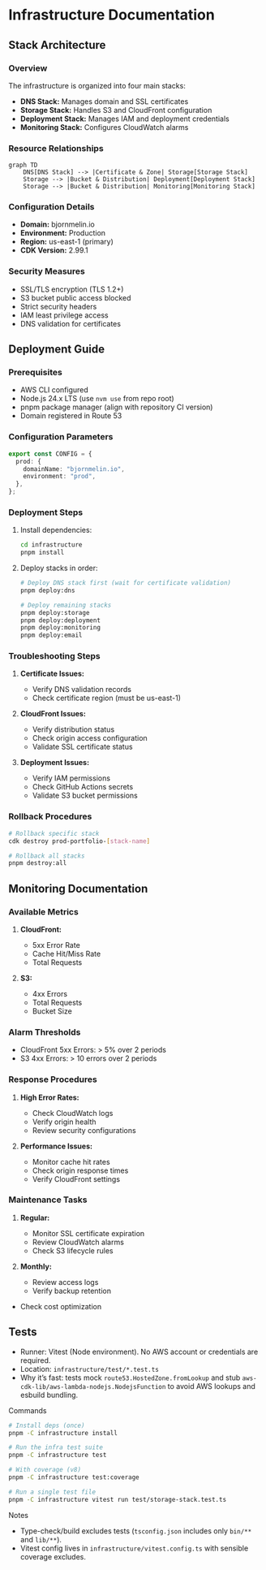 # Infrastructure Documentation

## Stack Architecture

### Overview

The infrastructure is organized into four main stacks:

- **DNS Stack:** Manages domain and SSL certificates
- **Storage Stack:** Handles S3 and CloudFront configuration
- **Deployment Stack:** Manages IAM and deployment credentials
- **Monitoring Stack:** Configures CloudWatch alarms

### Resource Relationships

```mermaid
graph TD
    DNS[DNS Stack] --> |Certificate & Zone| Storage[Storage Stack]
    Storage --> |Bucket & Distribution| Deployment[Deployment Stack]
    Storage --> |Bucket & Distribution| Monitoring[Monitoring Stack]
```

### Configuration Details

- **Domain:** bjornmelin.io
- **Environment:** Production
- **Region:** us-east-1 (primary)
- **CDK Version:** 2.99.1

### Security Measures

- SSL/TLS encryption (TLS 1.2+)
- S3 bucket public access blocked
- Strict security headers
- IAM least privilege access
- DNS validation for certificates

## Deployment Guide

### Prerequisites

- AWS CLI configured
- Node.js 24.x LTS (use `nvm use` from repo root)
- pnpm package manager (align with repository CI version)
- Domain registered in Route 53

### Configuration Parameters

```typescript
export const CONFIG = {
  prod: {
    domainName: "bjornmelin.io",
    environment: "prod",
  },
};
```

### Deployment Steps

1. Install dependencies:

   ```bash
   cd infrastructure
   pnpm install
   ```

2. Deploy stacks in order:

   ```bash
   # Deploy DNS stack first (wait for certificate validation)
   pnpm deploy:dns

   # Deploy remaining stacks
   pnpm deploy:storage
   pnpm deploy:deployment
   pnpm deploy:monitoring
   pnpm deploy:email
   ```

### Troubleshooting Steps

1. **Certificate Issues:**

   - Verify DNS validation records
   - Check certificate region (must be us-east-1)

2. **CloudFront Issues:**

   - Verify distribution status
   - Check origin access configuration
   - Validate SSL certificate status

3. **Deployment Issues:**
   - Verify IAM permissions
   - Check GitHub Actions secrets
   - Validate S3 bucket permissions

### Rollback Procedures

```bash
# Rollback specific stack
cdk destroy prod-portfolio-[stack-name]

# Rollback all stacks
pnpm destroy:all
```

## Monitoring Documentation

### Available Metrics

1. **CloudFront:**

   - 5xx Error Rate
   - Cache Hit/Miss Rate
   - Total Requests

2. **S3:**
   - 4xx Errors
   - Total Requests
   - Bucket Size

### Alarm Thresholds

- CloudFront 5xx Errors: > 5% over 2 periods
- S3 4xx Errors: > 10 errors over 2 periods

### Response Procedures

1. **High Error Rates:**

   - Check CloudWatch logs
   - Verify origin health
   - Review security configurations

2. **Performance Issues:**
   - Monitor cache hit rates
   - Check origin response times
   - Verify CloudFront settings

### Maintenance Tasks

1. **Regular:**

   - Monitor SSL certificate expiration
   - Review CloudWatch alarms
   - Check S3 lifecycle rules

2. **Monthly:**
   - Review access logs
   - Verify backup retention
- Check cost optimization

## Tests

- Runner: Vitest (Node environment). No AWS account or credentials are required.
- Location: `infrastructure/test/*.test.ts`
- Why it’s fast: tests mock `route53.HostedZone.fromLookup` and stub `aws-cdk-lib/aws-lambda-nodejs.NodejsFunction` to avoid AWS lookups and esbuild bundling.

Commands

```bash
# Install deps (once)
pnpm -C infrastructure install

# Run the infra test suite
pnpm -C infrastructure test

# With coverage (v8)
pnpm -C infrastructure test:coverage

# Run a single test file
pnpm -C infrastructure vitest run test/storage-stack.test.ts
```

Notes

- Type-check/build excludes tests (`tsconfig.json` includes only `bin/**` and `lib/**`).
- Vitest config lives in `infrastructure/vitest.config.ts` with sensible coverage excludes.
